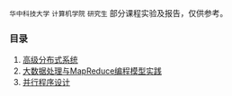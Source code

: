 `华中科技大学` `计算机学院` `研究生` 部分课程实验及报告，仅供参考。

### 目录

1. [高级分布式系统](Hust_Distributed_Systems)
2. [大数据处理与MapReduce编程模型实践](Hust_MapReduce)
3. [并行程序设计](https://github.com/jinhuix/CS149-asst1)
